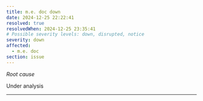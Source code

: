 ```yaml
---
title: m.e. doc down
date: 2024-12-25 22:22:41
resolved: true
resolvedWhen: 2024-12-25 23:35:41
# Possible severity levels: down, disrupted, notice
severity: down
affected:
  - m.e. doc
section: issue
---
```


*Root cause*

Under analysis

---


